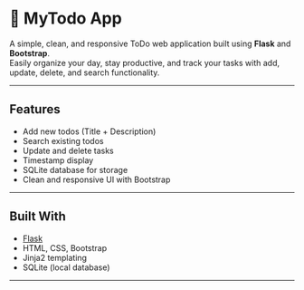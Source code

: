 # 📝 MyTodo App

A simple, clean, and responsive ToDo web application built using **Flask** and **Bootstrap**.  
Easily organize your day, stay productive, and track your tasks with add, update, delete, and search functionality.

---

## Features

- Add new todos (Title + Description)
- Search existing todos
- Update and delete tasks
- Timestamp display
- SQLite database for storage
- Clean and responsive UI with Bootstrap

---

## Built With

- [Flask](https://flask.palletsprojects.com/)
- HTML, CSS, Bootstrap
- Jinja2 templating
- SQLite (local database)

---



